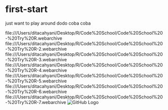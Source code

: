 # first-start
just want to play around
dodo
coba coba

file:///Users/ditacahyani/Desktop/R/Code%20School/Code%20School%20-%20Try%20R.webarchive
file:///Users/ditacahyani/Desktop/R/Code%20School/Code%20School%20-%20Try%20R-2.webarchive
file:///Users/ditacahyani/Desktop/R/Code%20School/Code%20School%20-%20Try%20R-3.webarchive
file:///Users/ditacahyani/Desktop/R/Code%20School/Code%20School%20-%20Try%20R-4.webarchive
file:///Users/ditacahyani/Desktop/R/Code%20School/Code%20School%20-%20Try%20R-5.webarchive
file:///Users/ditacahyani/Desktop/R/Code%20School/Code%20School%20-%20Try%20R-6.webarchive
file:///Users/ditacahyani/Desktop/R/Code%20School/Code%20School%20-%20Try%20R-7.webarchive
![GitHub Logo](/images/logo.png)

